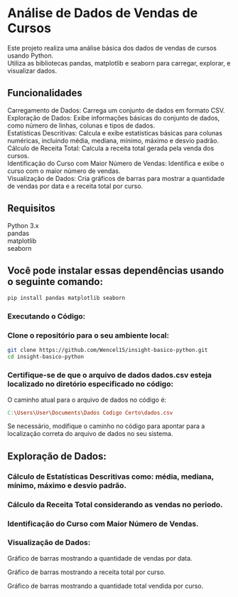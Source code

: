# Análise de Dados de Vendas de Cursos

Este projeto realiza uma análise básica dos dados de vendas de cursos usando Python.\
Utiliza as bibliotecas pandas, matplotlib e seaborn para carregar, explorar, e visualizar dados.

## Funcionalidades

Carregamento de Dados: Carrega um conjunto de dados em formato CSV.\
Exploração de Dados: Exibe informações básicas do conjunto de dados, como número de linhas, colunas e tipos de dados.\
Estatísticas Descritivas: Calcula e exibe estatísticas básicas para colunas numéricas, incluindo média, mediana, mínimo, máximo e desvio padrão.\
Cálculo de Receita Total: Calcula a receita total gerada pela venda dos cursos.\
Identificação do Curso com Maior Número de Vendas: Identifica e exibe o curso com o maior número de vendas.\
Visualização de Dados: Cria gráficos de barras para mostrar a quantidade de vendas por data e a receita total por curso.

## Requisitos

Python 3.x\
pandas\
matplotlib\
seaborn

## Você pode instalar essas dependências usando o seguinte comando:

```bash
pip install pandas matplotlib seaborn
```

### Executando o Código:

### Clone o repositório para o seu ambiente local:

```bash
git clone https://github.com/Wencel15/insight-basico-python.git
cd insight-basico-python
```

### Certifique-se de que o arquivo de dados dados.csv esteja localizado no diretório especificado no código:

O caminho atual para o arquivo de dados no código é:

```makefile
C:\Users\User\Documents\Dados Codigo Certo\dados.csv
```
Se necessário, modifique o caminho no código para apontar para a localização correta do arquivo de dados no seu sistema.


## Exploração de Dados:

### Cálculo de Estatísticas Descritivas como: média, mediana, mínimo, máximo e desvio padrão.

### Cálculo da Receita Total considerando as vendas no periodo.

### Identificação do Curso com Maior Número de Vendas.

### Visualização de Dados:

Gráfico de barras mostrando a quantidade de vendas por data.

Gráfico de barras mostrando a receita total por curso.

Gráfico de barras mostrando a quantidade total vendida por curso.
